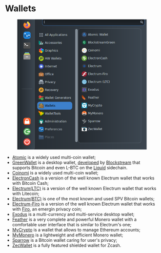 # Wallets

<figure><img src="../../.gitbook/assets/Wallets.png" alt=""><figcaption></figcaption></figure>

* [Atomic](https://atomicwallet.io/) is a widely used multi-coin wallet;
* [GreenWallet](https://blockstream.com/green/) is a desktop wallet, [developed](https://github.com/Blockstream/green\_qt/releases) by [Blockstream](https://blockstream.com/) that supports Bitcoin and even L-BTC on the [Liquid](https://blockstream.com/liquid/) sidechain.
* [Coinomi](https://www.coinomi.com/) is a widely used multi-coin wallet;
* [ElectronCash](https://electroncash.org/) is a version of the well known Electrum wallet that works with Bitcoin Cash;
* [Electrum(LTC)](https://electrum-ltc.org/) is a version of the well known Electrum wallet that works with Litecoin;
* [Electrum(BTC)](https://electrum.org/#home) is one of the most known and used SPV Bitcoin wallets;&#x20;
* [Electrum-Firo](https://github.com/firoorg/electrum-firo) is a version of the well known Electrum wallet that works with [Firo](https://firo.org/), an emergin privacy coin;
* [Exodus](https://www.exodus.com/) is a multi-currency and multi-service desktop wallet;
* [Feather](https://featherwallet.org/) is a very complete and powerful Monero wallet with a comfortable user interface that is similar to Electrum's one;
* [MyCrypto](https://mycrypto.com/) is a wallet that allows to manage Ethereum accounts;
* [MyMonero](https://mymonero.com/) is a lightweight and efficient Monero wallet;
* [Sparrow](https://sparrowwallet.com/) is a Bitcoin wallet caring for user's privacy;
* [ZecWallet](https://www.zecwallet.co/) is a fully featured shielded wallet for Zcash.
